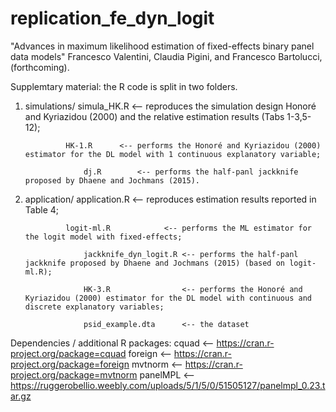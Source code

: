 # replication_fe_dyn_logit

"Advances in maximum likelihood estimation of fixed-effects binary panel data models" 
Francesco Valentini, Claudia Pigini, and Francesco Bartolucci, (forthcoming).

Supplemtary material: the R code is split in two folders.

1) simulations/ simula_HK.R <-- reproduces the simulation design Honoré and Kyriazidou (2000) and the relative estimation results (Tabs 1-3,5-12);

                HK-1.R      <-- performs the Honoré and Kyriazidou (2000) estimator for the DL model with 1 continuous explanatory variable;
		
		            dj.R        <-- performs the half-panl jackknife proposed by Dhaene and Jochmans (2015).
			    

2) application/ application.R         <-- reproduces estimation results reported in Table 4;

                logit-ml.R            <-- performs the ML estimator for the logit model with fixed-effects;
		
		            jackknife_dyn_logit.R <-- performs the half-panl jackknife proposed by Dhaene and Jochmans (2015) (based on logit-ml.R);
			    
		            HK-3.R                <-- performs the Honoré and Kyriazidou (2000) estimator for the DL model with continuous and discrete explanatory variables;
			    
	 	            psid_example.dta      <-- the dataset

Dependencies / additional R packages: cquad    <-- https://cran.r-project.org/package=cquad
	       		    	                    foreign  <-- https://cran.r-project.org/package=foreign
				                              mvtnorm  <-- https://cran.r-project.org/package=mvtnorm
                                      panelMPL <-- https://ruggerobellio.weebly.com/uploads/5/1/5/0/51505127/panelmpl_0.23.tar.gz
